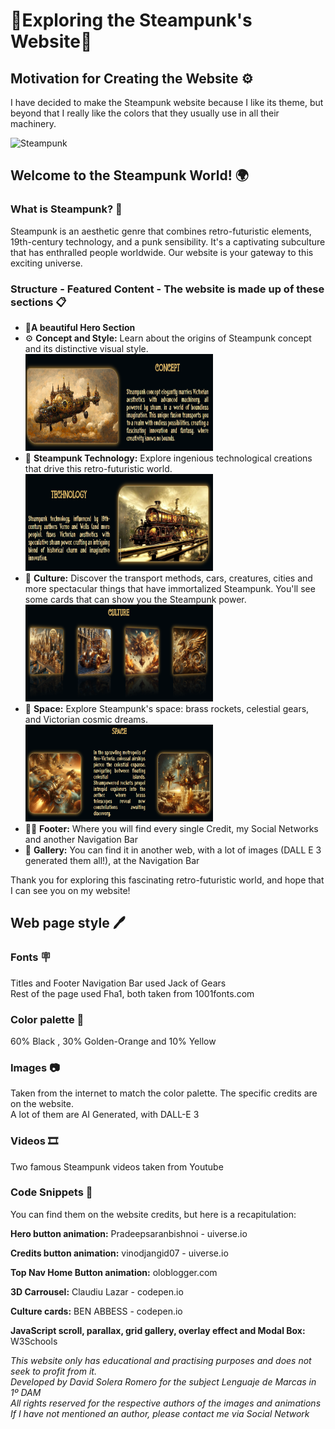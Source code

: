 # 🎇Exploring the Steampunk's Website🎇

## Motivation for Creating the Website ⚙️

I have decided to make the Steampunk website because I like its theme, but beyond that I really like the colors that they usually use in all their machinery.

<img src="https://th.bing.com/th/id/OIG.NG5XeAGNaOwU398_Y5vE?pid=ImgGn" alt="Steampunk" width="580" height="530">

## Welcome to the Steampunk World! 🌍

### What is Steampunk? 🧭

Steampunk is an aesthetic genre that combines retro-futuristic elements, 19th-century technology, and a punk sensibility. It's a captivating subculture that has enthralled people worldwide. Our website is your gateway to this exciting universe.

### Structure - Featured Content - The website is made up of these sections 📋

- 🧭**A beautiful Hero Section**
- ⚙️ **Concept and Style:** Learn about the origins of Steampunk concept and its distinctive visual style.<br>
   <img src="img/readme/concept.png" alt="Concept" width="300px" height="155px">
- 🚂 **Steampunk Technology:** Explore ingenious technological creations that drive this retro-futuristic world.<br>
   <img src="img/readme/technology.png" alt="Concept" width="300px" height="155px">
- 🧭 **Culture:** Discover the transport methods, cars, creatures, cities and more spectacular things that have immortalized Steampunk. You'll see some cards that can show you the Steampunk power.<br>
   <img src="img/readme/culture.png" alt="Concept" width="300px" height="155px">
- 🚀 **Space:** Explore Steampunk's space: brass rockets, celestial gears, and Victorian cosmic dreams.<br>
   <img src="img/readme/space.png" alt="Concept" width="300px" height="155px">
- 😶‍🌫️ **Footer:** Where you will find every single Credit, my Social Networks and another Navigation Bar
- 📸 **Gallery:** You can find it in another web, with a lot of images (DALL E 3 generated them all!), at the Navigation Bar

Thank you for exploring this fascinating retro-futuristic world, and hope that I can see you on my website!

## Web page style 🖊️

### Fonts 🪧

Titles and Footer Navigation Bar used Jack of Gears<br>
Rest of the page used Fha1, both taken from 1001fonts.com

### Color palette 🌈

60% Black , 30% Golden-Orange and 10% Yellow

### Images 📷

Taken from the internet to match the color palette. The specific credits are on the website. <br>A lot of them are AI Generated, with DALL-E 3

### Videos 🎞️

Two famous Steampunk videos taken from Youtube

### Code Snippets 🛜

You can find them on the website credits, but here is a recapitulation:<br>
<p><b>Hero button animation:</b> Pradeepsaranbishnoi - uiverse.io</p>
<p><b>Credits button animation:</b> vinodjangid07 - uiverse.io</p>
<p><b>Top Nav Home Button animation:</b> oloblogger.com</p>
<p><b>3D Carrousel:</b> Claudiu Lazar - codepen.io</p>
<p><b>Culture cards:</b> BEN ABBESS - codepen.io</p>
<p><b>JavaScript scroll, parallax, grid gallery, overlay effect and Modal Box:</b> W3Schools</p>

*This website only has educational and practising purposes and does not seek to profit from it.<br>Developed by David Solera Romero for the subject Lenguaje de Marcas in 1º DAM<br>All rights reserved for the respective authors of the images and animations<br>If I have not mentioned an author, please contact me via Social Network*
